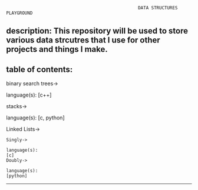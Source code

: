                                                       DATA STRUCTURES PLAYGROUND
                                                      
description: This repository will be used to store various data strcutres 
             that I use for other projects and things I make.
--------------------------------------------------------------------------



table of contents:
-------------------------------------------
  binary search trees->
  
  language(s):
    [c++]
      
  stacks->
  
  language(s):
    [c, python]
    
  Linked Lists->
  
    Singly->
    
    language(s):
    [c]
    Doubly->
    
    language(s):
    [python]


    
    
--------------------------------------------
